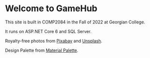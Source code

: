 ﻿<h1 class="display-4">Welcome to GameHub</h1>
    <p>This site is built in COMP2084 in the Fall of 2022 at Georgian College.</p>
    <p>It runs on ASP.NET Core 6 and SQL Server.</p>
    <p>
        Royalty-free photos from <a href="https://pixabay.com" target="_blank">Pixabay</a>
        and <a href="https://unsplash.com">Unsplash</a>.
    </p>
    <p>Design Palette from <a href="https://materialpalette.com">Material Palette</a>.</p>